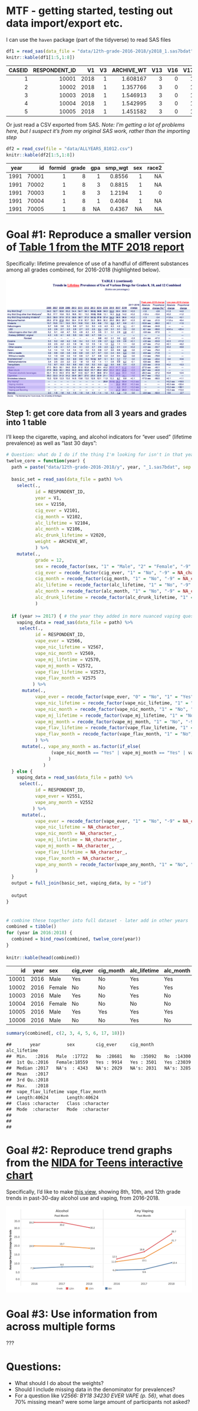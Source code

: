 MTF - getting started, testing out data import/export etc.
================

I can use the `haven` package (part of the tidyverse) to read SAS files

``` r
df1 = read_sas(data_file = "data/12th-grade-2016-2018/y2018_1.sas7bdat")
knitr::kable(df1[1:5,1:8])
```

| CASEID | RESPONDENT\_ID |   V1 | V3 | ARCHIVE\_WT | V13 | V16 | V17 |
| -----: | -------------: | ---: | -: | ----------: | --: | --: | --: |
|      1 |          10001 | 2018 |  1 |    1.608167 |   3 |   0 |   1 |
|      2 |          10002 | 2018 |  1 |    1.357766 |   3 |   0 |   1 |
|      3 |          10003 | 2018 |  1 |    1.546913 |   3 |   0 |   1 |
|      4 |          10004 | 2018 |  1 |    1.542995 |   3 |   0 |   1 |
|      5 |          10005 | 2018 |  1 |    1.451582 |   3 |   0 |   1 |

Or just read a CSV exported from SAS. *Note: I’m getting a lot of
problems here, but I suspect it’s from my original SAS work, rather than
the importing step*

``` r
df2 = read_csv(file = "data/ALLYEARS_81012.csv")
knitr::kable(df2[1:5,1:8])
```

| year |    id | formid | grade | gpa | smp\_wgt | sex | race2 |
| ---: | ----: | -----: | ----: | --: | -------: | --: | ----: |
| 1991 | 70001 |      1 |     8 |   1 |   0.8556 |   1 |    NA |
| 1991 | 70002 |      1 |     8 |   3 |   0.8815 |   1 |    NA |
| 1991 | 70003 |      1 |     8 |   3 |   1.2194 |   1 |     0 |
| 1991 | 70004 |      1 |     8 |   1 |   0.4084 |   1 |    NA |
| 1991 | 70005 |      1 |     8 |  NA |   0.4367 |  NA |    NA |

# Goal \#1: Reproduce a smaller version of [Table 1 from the MTF 2018 report](http://www.monitoringthefuture.org//pubs/monographs/mtf-overview2018.pdf#page=59&zoom=100,0,0)

Specifically: lifetime prevalence of use of a handful of different
substances among all grades combined, for 2016-2018 (highlighted below).

![Table 1](images/Table1.png)

## Step 1: get core data from all 3 years and grades into 1 table

I’ll keep the cigarette, vaping, and alcohol indicators for “ever used”
(lifetime prevalence) as well as “last 30
days”:

``` r
# Question: what do I do if the thing I'm looking for isn't in that year's form?
twelve_core = function(year) {
  path = paste("data/12th-grade-2016-2018/y", year, "_1.sas7bdat", sep = "")
  
  basic_set = read_sas(data_file = path) %>% 
    select(.,
           id = RESPONDENT_ID,
           year = V1,
           sex = V2150,
           cig_ever = V2101,
           cig_month = V2102,
           alc_lifetime = V2104,
           alc_month = V2106,
           alc_drunk_lifetime = V2020,
           weight = ARCHIVE_WT,
           ) %>% 
    mutate(.,
           grade = 12,
           sex = recode_factor(sex, "1" = "Male", "2" = "Female", "-9" = NA_character_),
           cig_ever = recode_factor(cig_ever, "1" = "No", "-9" = NA_character_, .default = "Yes"),
           cig_month = recode_factor(cig_month, "1" = "No", "-9" = NA_character_, .default = "Yes"),
           alc_lifetime = recode_factor(alc_lifetime, "1" = "No", "-9" = NA_character_, .default = "Yes"),
           alc_month = recode_factor(alc_month, "1" = "No", "-9" = NA_character_, .default = "Yes"),
           alc_drunk_lifetime = recode_factor(alc_drunk_lifetime, "1" = "No", "-9" = NA_character_, .default = "Yes")
           )
  
  if (year >= 2017) { # the year they added in more nuanced vaping questions
    vaping_data = read_sas(data_file = path) %>% 
     select(.,
           id = RESPONDENT_ID,
           vape_ever = V2566,
           vape_nic_lifetime = V2567,
           vape_nic_month = V2569,
           vape_mj_lifetime = V2570,
           vape_mj_month = V2572,
           vape_flav_lifetime = V2573,
           vape_flav_month = V2575
          ) %>% 
      mutate(.,
           vape_ever = recode_factor(vape_ever, "0" = "No", "1" = "Yes", "-9" = NA_character_),
           vape_nic_lifetime = recode_factor(vape_nic_lifetime, "1" = "No", "-9" = NA_character_, .default = "Yes"),
           vape_nic_month = recode_factor(vape_nic_month, "1" = "No", "-9" = NA_character_, .default = "Yes"),
           vape_mj_lifetime = recode_factor(vape_mj_lifetime, "1" = "No", "-9" = NA_character_, .default = "Yes"),
           vape_mj_month = recode_factor(vape_mj_month, "1" = "No", "-9" = NA_character_, .default = "Yes"),
           vape_flav_lifetime = recode_factor(vape_flav_lifetime, "1" = "No", "-9" = NA_character_, .default = "Yes"),
           vape_flav_month = recode_factor(vape_flav_month, "1" = "No", "-9" = NA_character_, .default = "Yes")
           ) %>% 
      mutate(., vape_any_month = as.factor(if_else(
                 (vape_nic_month == "Yes" | vape_mj_month == "Yes" | vape_flav_month == "Yes"), "Yes", "No")
                )
              )
  } else {
    vaping_data = read_sas(data_file = path) %>% 
     select(.,
           id = RESPONDENT_ID,
           vape_ever = V2551,
           vape_any_month = V2552
          ) %>% 
      mutate(.,
           vape_ever = recode_factor(vape_ever, "1" = "No", "-9" = NA_character_, .default = "Yes"),
           vape_nic_lifetime = NA_character_,
           vape_nic_month = NA_character_,
           vape_mj_lifetime = NA_character_,
           vape_mj_month = NA_character_,
           vape_flav_lifetime = NA_character_,
           vape_flav_month = NA_character_,
           vape_any_month = recode_factor(vape_any_month, "1" = "No", "-9" = NA_character_, .default = "Yes")
           )
  }
  output = full_join(basic_set, vaping_data, by = "id")
  
  output
}


# combine these together into full dataset - later add in other years
combined = tibble()
for (year in 2016:2018) {
  combined = bind_rows(combined, twelve_core(year))
}

knitr::kable(head(combined))
```

|    id | year | sex    | cig\_ever | cig\_month | alc\_lifetime | alc\_month | alc\_drunk\_lifetime |   weight | grade | vape\_ever | vape\_any\_month | vape\_nic\_lifetime | vape\_nic\_month | vape\_mj\_lifetime | vape\_mj\_month | vape\_flav\_lifetime | vape\_flav\_month |
| ----: | ---: | :----- | :-------- | :--------- | :------------ | :--------- | :------------------- | -------: | ----: | :--------- | :--------------- | :------------------ | :--------------- | :----------------- | :-------------- | :------------------- | :---------------- |
| 10001 | 2016 | Male   | Yes       | No         | Yes           | Yes        | Yes                  | 1.306960 |    12 | Yes        | Yes              | NA                  | NA               | NA                 | NA              | NA                   | NA                |
| 10002 | 2016 | Female | No        | No         | Yes           | Yes        | Yes                  | 1.453475 |    12 | No         | No               | NA                  | NA               | NA                 | NA              | NA                   | NA                |
| 10003 | 2016 | Male   | Yes       | No         | Yes           | No         | Yes                  | 1.399638 |    12 | Yes        | No               | NA                  | NA               | NA                 | NA              | NA                   | NA                |
| 10004 | 2016 | Female | No        | No         | No            | No         | No                   | 1.416772 |    12 | No         | No               | NA                  | NA               | NA                 | NA              | NA                   | NA                |
| 10005 | 2016 | Male   | Yes       | Yes        | Yes           | Yes        | Yes                  | 1.515468 |    12 | Yes        | Yes              | NA                  | NA               | NA                 | NA              | NA                   | NA                |
| 10006 | 2016 | Male   | No        | No         | Yes           | No         | No                   | 1.416125 |    12 | No         | No               | NA                  | NA               | NA                 | NA              | NA                   | NA                |

``` r
summary(combined[, c(2, 3, 4, 5, 6, 17, 18)])
```

    ##       year          sex        cig_ever     cig_month    alc_lifetime
    ##  Min.   :2016   Male  :17722   No  :28681   No  :35092   No  :14300  
    ##  1st Qu.:2016   Female:18559   Yes : 9914   Yes : 3501   Yes :23039  
    ##  Median :2017   NA's  : 4343   NA's: 2029   NA's: 2031   NA's: 3285  
    ##  Mean   :2017                                                        
    ##  3rd Qu.:2018                                                        
    ##  Max.   :2018                                                        
    ##  vape_flav_lifetime vape_flav_month   
    ##  Length:40624       Length:40624      
    ##  Class :character   Class :character  
    ##  Mode  :character   Mode  :character  
    ##                                       
    ##                                       
    ## 

# Goal \#2: Reproduce trend graphs from the [NIDA for Teens interactive chart](https://teens.drugabuse.gov/teachers/stats-and-trends-teen-drug-use)

Specifically, I’d like to make [this
view](https://public.tableau.com/shared/JF2B545PM?:display_count=y&:origin=viz_share_link&:embed=y),
showing 8th, 10th, and 12th grade trends in past-30-day alcohol use and
vaping, from 2016-2018.

![Trend graphs](images/TableauTrends.png)

# Goal \#3: Use information from across multiple forms

???

# Questions:

  - What should I do about the weights?
  - Should I include missing data in the denominator for prevalences?
  - For a question like *V2566: BY18 34230 EVER VAPE (p. 56)*, what does
    70% missing mean? were some large amount of participants not asked?
